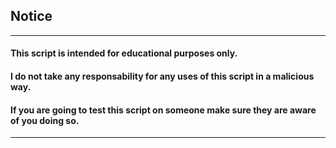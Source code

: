## Notice
---
#### This script is intended for educational purposes only.
  
#### I do not take any responsability for any uses of this script in a malicious way.
  
#### If you are going to test this script on someone make sure they are aware of you doing so.
---
